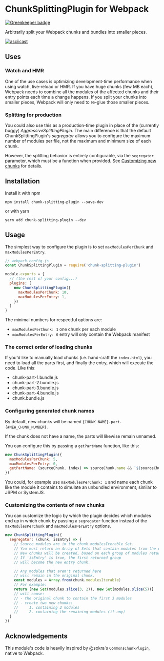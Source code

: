 # ChunkSplittingPlugin for Webpack

[![Greenkeeper badge](https://badges.greenkeeper.io/niieani/chunk-splitting-plugin.svg)](https://greenkeeper.io/)

Arbitrarily split your Webpack chunks and bundles into smaller pieces.

[![asciicast](https://asciinema.org/a/5kro40za9b37eyeldzeuyjtx5.png)](https://asciinema.org/a/5kro40za9b37eyeldzeuyjtx5)
## Uses

### Watch and HMR

One of the use cases is optimizing development-time performance when using watch, live-reload or HMR. If you have huge chunks (few MB each), Webpack needs to combine all the modules of the affected chunks and their entry points each time a change happens. If you split your chunks into smaller pieces, Webpack will only need to re-glue those smaller pieces.

### Splitting for production

You could also use this as a production-time plugin in place of the (currently buggy) *AggressiveSplittingPlugin*. The main difference is that the default ChunkSplittingPlugin's *segregator* allows you to configure the maximum number of modules per file, not the maximum and minimum size of each chunk. 

However, the splitting behavior is entirely configurable, via the `segregator` parameter, which must be a function when provided. See [Customizing new chunks](#customizing-the-contents-of-new-chunks) for details.

## Installation

Install it with npm 

`npm install chunk-splitting-plugin --save-dev`

or with yarn

`yarn add chunk-splitting-plugin --dev`

## Usage

The simplest way to configure the plugin is to set `maxModulesPerChunk` and `maxModulesPerEntry`.

```js
// webpack.config.js
const ChunkSplittingPlugin = require('chunk-splitting-plugin')

module.exports = {
  // (the rest of your config...)
  plugins: [
    new ChunkSplittingPlugin({
      maxModulesPerChunk: 10,
      maxModulesPerEntry: 1,
    })
  ]
}
```

The minimal numbers for respectful options are:

- `maxModulesPerChunk: 1` one chunk per each module
- `maxModulesPerEntry: 0` entry will only contain the Webpack manifest

### The correct order of loading chunks

If you'd like to manually load chunks (i.e. hand-craft the `index.html`), you need to load all the parts first, and finally the entry, which will execute the code. Like this:

- chunk-part-1.bundle.js
- chunk-part-2.bundle.js
- chunk-part-3.bundle.js
- chunk-part-4.bundle.js
- chunk.bundle.js

### Configuring generated chunk names

By default, new chunks will be named `{CHUNK_NAME}-part-{#NEW_CHUNK_NUMBER}`. 

If the chunk does not have a name, the parts will likewise remain unnamed.

You can configure this by passing a `getPartName` function, like this:

```js
new ChunkSplittingPlugin({
  maxModulesPerChunk: 5,
  maxModulesPerEntry: 0,
  getPartName: (sourceChunk, index) => sourceChunk.name && `${sourceChunk.name}-part-${index + 1}`,
})
```

You could, for example use `maxModulesPerChunk: 1` and name each chunk like the module it contains to simulate an unbundled environment, similar to JSPM or SystemJS.

### Customizing the contents of new chunks

You can customize the logic by which the plugin decides which modules end up in which chunk by passing a `segregator` function instead of the `maxModulesPerChunk` and `maxModulesPerEntry` options.

```js
new ChunkSplittingPlugin({
  segregator: (chunk, isEntry) => {
    // Source modules are in the chunk.modulesIterable Set.
    // You must return an Array of Sets that contain modules from the chunk.
    // New chunks will be created, based on each group of modules returned.
    // If 'isEntry' is true, the first returned group
    // will become the new entry chunk.

    // Any modules that aren't returned here
    // will remain in the original chunk.
    const modules = Array.from(chunk.modulesIterable)
    // For example:
    return [new Set(modules.slice(3, 2)), new Set(modules.slice(5))]
    // will cause:
    // - the original chunk to contain the first 3 modules
    // - create two new chunks:
    //     1. containing 2 modules
    //     2. containing the remaining modules (if any)
  }
})
```

## Acknowledgements

This module's code is heavily inspired by @sokra's `CommonsChunkPlugin`, native to Webpack.
